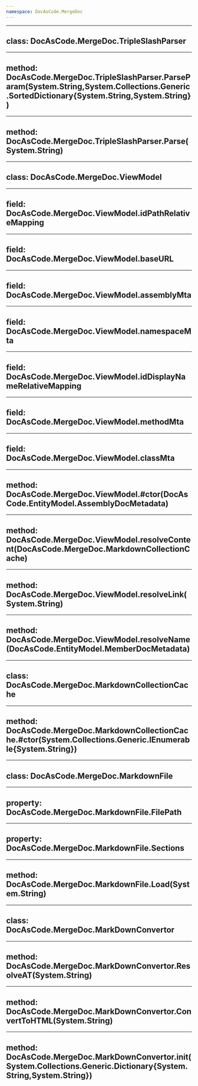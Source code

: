 ```yaml
---
namespace: DocAsCode.MergeDoc
---
```


---
class: DocAsCode.MergeDoc.TripleSlashParser
---

---
method: DocAsCode.MergeDoc.TripleSlashParser.ParseParam(System.String,System.Collections.Generic.SortedDictionary{System.String,System.String})
---

---
method: DocAsCode.MergeDoc.TripleSlashParser.Parse(System.String)
---

---
class: DocAsCode.MergeDoc.ViewModel
---

---
field: DocAsCode.MergeDoc.ViewModel.idPathRelativeMapping
---

---
field: DocAsCode.MergeDoc.ViewModel.baseURL
---

---
field: DocAsCode.MergeDoc.ViewModel.assemblyMta
---

---
field: DocAsCode.MergeDoc.ViewModel.namespaceMta
---

---
field: DocAsCode.MergeDoc.ViewModel.idDisplayNameRelativeMapping
---

---
field: DocAsCode.MergeDoc.ViewModel.methodMta
---

---
field: DocAsCode.MergeDoc.ViewModel.classMta
---

---
method: DocAsCode.MergeDoc.ViewModel.#ctor(DocAsCode.EntityModel.AssemblyDocMetadata)
---

---
method: DocAsCode.MergeDoc.ViewModel.resolveContent(DocAsCode.MergeDoc.MarkdownCollectionCache)
---

---
method: DocAsCode.MergeDoc.ViewModel.resolveLink(System.String)
---

---
method: DocAsCode.MergeDoc.ViewModel.resolveName(DocAsCode.EntityModel.MemberDocMetadata)
---

---
class: DocAsCode.MergeDoc.MarkdownCollectionCache
---

---
method: DocAsCode.MergeDoc.MarkdownCollectionCache.#ctor(System.Collections.Generic.IEnumerable{System.String})
---

---
class: DocAsCode.MergeDoc.MarkdownFile
---

---
property: DocAsCode.MergeDoc.MarkdownFile.FilePath
---

---
property: DocAsCode.MergeDoc.MarkdownFile.Sections
---

---
method: DocAsCode.MergeDoc.MarkdownFile.Load(System.String)
---

---
class: DocAsCode.MergeDoc.MarkDownConvertor
---

---
method: DocAsCode.MergeDoc.MarkDownConvertor.ResolveAT(System.String)
---

---
method: DocAsCode.MergeDoc.MarkDownConvertor.ConvertToHTML(System.String)
---

---
method: DocAsCode.MergeDoc.MarkDownConvertor.init(System.Collections.Generic.Dictionary{System.String,System.String})
---

